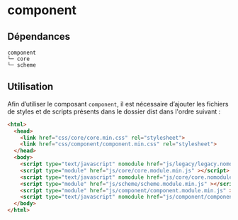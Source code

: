 # component

## Dépendances
```shell
component
└─ core
└─ scheme
```

## Utilisation
Afin d’utiliser le composant `component`, il est nécessaire d’ajouter les fichiers de styles et de scripts présents dans le dossier dist dans l'ordre suivant :
```html
<html>
  <head>
    <link href="css/core/core.min.css" rel="stylesheet">
    <link href="css/component/component.min.css" rel="stylesheet">
  </head>
  <body>
    <script type="text/javascript" nomodule href="js/legacy/legacy.nomodule.min.js" ></script>
    <script type="module" href="js/core/core.module.min.js" ></script>
    <script type="text/javascript" nomodule href="js/core/core.nomodule.min.js" ></script>
    <script type="module" href="js/scheme/scheme.module.min.js" ></script>
    <script type="module" href="js/component/component.module.min.js" ></script>
    <script type="text/javascript" nomodule href="js/component/component.nomodule.min.js" ></script>
  </body>
</html>
```
